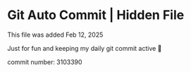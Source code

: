 # Git Auto Commit | Hidden File

This file was added Feb 12, 2025

Just for fun and keeping my daily git commit active 🤪

commit number: 3103390
